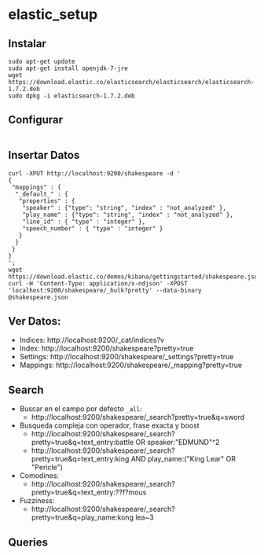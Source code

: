 # elastic_setup

## Instalar

```
sudo apt-get update
sudo apt-get install openjdk-7-jre
wget https://download.elastic.co/elasticsearch/elasticsearch/elasticsearch-1.7.2.deb
sudo dpkg -i elasticsearch-1.7.2.deb
```

## Configurar
```

```

## Insertar Datos
```
curl -XPUT http://localhost:9200/shakespeare -d '
{
 "mappings" : {
  "_default_" : {
   "properties" : {
    "speaker" : {"type": "string", "index" : "not_analyzed" },
    "play_name" : {"type": "string", "index" : "not_analyzed" },
    "line_id" : { "type" : "integer" },
    "speech_number" : { "type" : "integer" }
   }
  }
 }
}
';
wget https://download.elastic.co/demos/kibana/gettingstarted/shakespeare.json
curl -H 'Content-Type: application/x-ndjson' -XPOST 'localhost:9200/shakespeare/_bulk?pretty' --data-binary @shakespeare.json
```

## Ver Datos:

- Indices: http://localhost:9200/_cat/indices?v
- Index: http://localhost:9200/shakespeare?pretty=true
- Settings: http://localhost:9200/shakespeare/_settings?pretty=true
- Mappings: http://localhost:9200/shakespeare/_mapping?pretty=true

## Search
- Buscar en el campo por defecto `_all`:
  - http://localhost:9200/shakespeare/_search?pretty=true&q=sword
- Busqueda compleja con operador, frase exacta y boost
  - http://localhost:9200/shakespeare/_search?pretty=true&q=text_entry:battle OR speaker:"EDMUND"^2
  - http://localhost:9200/shakespeare/_search?pretty=true&q=text_entry:king AND play_name:("King Lear" OR "Pericle")
- Comodines:
  - http://localhost:9200/shakespeare/_search?pretty=true&q=text_entry:??f?mous
- Fuzziness:
  - http://localhost:9200/shakespeare/_search?pretty=true&q=play_name:kong lea~3
  
## Queries
